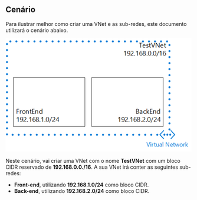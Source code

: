 ## <a name="scenario"></a>Cenário
Para ilustrar melhor como criar uma VNet e as sub-redes, este documento utilizará o cenário abaixo.

![Cenário de VNet](./media/virtual-networks-create-vnet-scenario-include/vnet-scenario.png)

Neste cenário, vai criar uma VNet com o nome **TestVNet** com um bloco CIDR reservado de **192.168.0.0./16**. A sua VNet irá conter as seguintes sub-redes: 

* **Front-end**, utilizando **192.168.1.0/24** como bloco CIDR.
* **Back-end**, utilizando **192.168.2.0/24** como bloco CIDR.



<!--HONumber=Nov16_HO2-->


